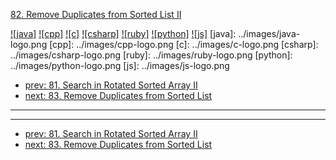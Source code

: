 [82. Remove Duplicates from Sorted List II](https://leetcode.com/problems/remove-duplicates-from-sorted-list-ii/)

[![java]](../java/082-remove-duplicates-from-sorted-list-ii.md)
[![cpp]](../cpp/082-remove-duplicates-from-sorted-list-ii.md)
[![c]](../c/082-remove-duplicates-from-sorted-list-ii.md)
[![csharp]](../csharp/082-remove-duplicates-from-sorted-list-ii.md)
[![ruby]](../ruby/082-remove-duplicates-from-sorted-list-ii.md)
[![python]](../python/082-remove-duplicates-from-sorted-list-ii.md)
[![js]](../js/082-remove-duplicates-from-sorted-list-ii.md)
[java]: ../images/java-logo.png
[cpp]: ../images/cpp-logo.png
[c]: ../images/c-logo.png
[csharp]: ../images/csharp-logo.png
[ruby]: ../images/ruby-logo.png
[python]: ../images/python-logo.png
[js]: ../images/js-logo.png

- [prev: 81. Search in Rotated Sorted Array II](081-search-in-rotated-sorted-array-ii.md)
- [next: 83. Remove Duplicates from Sorted List](083-remove-duplicates-from-sorted-list.md)

---


---

- [prev: 81. Search in Rotated Sorted Array II](081-search-in-rotated-sorted-array-ii.md)
- [next: 83. Remove Duplicates from Sorted List](083-remove-duplicates-from-sorted-list.md)

